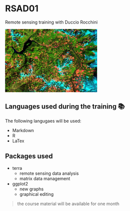 # RSAD01
Remote sensing training with Duccio Rocchini

<img src="Pictures/remote_sensing_training_logo.png" />

## Languages used during the training 📚
The following langugaes will be used:
+ Markdown
+ R
+ LaTex
  
## Packages used
+ terra
  + remote sensing data analysis
  + matrix data management
+ ggplot2
  + new graphs
  + graphical editing
 
> the course material will be available for one month
